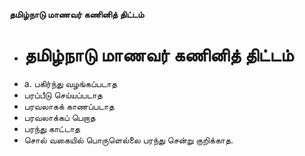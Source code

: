 **தமிழ்நாடு மாணவர் கணினித் திட்டம்**
- # தமிழ்நாடு மாணவர் கணினித் திட்டம்
- a. பகிர்ந்து வழங்கப்படாத
- பரப்பீடு செய்யப்படாத
- பரவலாகக் காணப்படாத
- பரவலாக்கப் பெறாத
- பரந்து காட்டாத
- சொல் வகையில் பொருளெல்லை பரந்து சென்று குறிக்காத.

